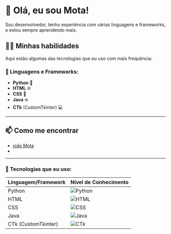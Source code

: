# 👋 Olá, eu sou Mota!

Sou desenvolvedor, tenho experiência com várias linguagens e frameworks, e estou sempre aprendendo mais.

## 🧑‍💻 Minhas habilidades

Aqui estão algumas das tecnologias que eu uso com mais frequência:

### 🌟 Linguagens e Frameworks:
- **Python** 🐍
- **HTML** 🌐
- **CSS** 🎨
- **Java** ☕
- **CTk** (CustomTkinter) 💻

---


## 📫 Como me encontrar

- [joão Mota](#)
- 
---

### 🎨 Tecnologias que eu uso:

| Linguagem/Framework | Nível de Conhecimento |
|----------------------|-----------------------|
| Python               | ![Python](https://img.shields.io/badge/Python-%23007396.svg?style=for-the-badge&logo=python&logoColor=white) |
| HTML                 | ![HTML](https://img.shields.io/badge/HTML-%23E34F26.svg?style=for-the-badge&logo=html5&logoColor=white) |
| CSS                  | ![CSS](https://img.shields.io/badge/CSS-%231572B6.svg?style=for-the-badge&logo=css3&logoColor=white) |
| Java                 | ![Java](https://img.shields.io/badge/Java-%23FF0000.svg?style=for-the-badge&logo=java&logoColor=white) |
| CTk (CustomTkinter)  | ![CTk](https://img.shields.io/badge/CTk-%23222222.svg?style=for-the-badge&logo=python&logoColor=white) |
